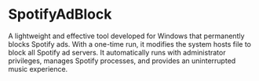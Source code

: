 # SpotifyAdBlock
A lightweight and effective tool developed for Windows that permanently blocks Spotify ads. With a one-time run, it modifies the system hosts file to block all Spotify ad servers. It automatically runs with administrator privileges, manages Spotify processes, and provides an uninterrupted music experience.
